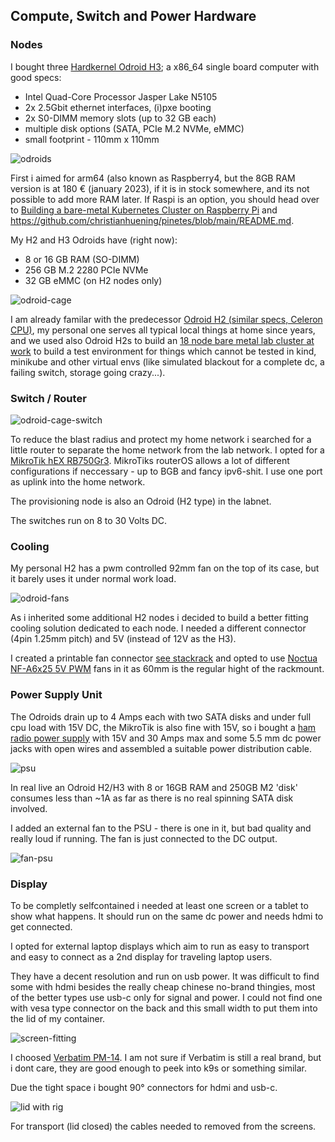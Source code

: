 ## Compute, Switch and Power Hardware

### Nodes

I bought three [Hardkernel Odroid
H3](https://www.hardkernel.com/shop/odroid-h3/); a x86_64 single board computer
with good specs:

* Intel Quad-Core Processor Jasper Lake N5105
* 2x 2.5Gbit ethernet interfaces, (i)pxe booting
* 2x S0-DIMM memory slots (up to 32 GB each)
* multiple disk options (SATA, PCIe M.2 NVMe, eMMC)
* small footprint - 110mm x 110mm 

![odroids](pics/odroids_sm.jpg)

First i aimed for arm64 (also known as Raspberry4, but the 8GB RAM version is
at 180 € (january 2023), if it is in stock somewhere, and its not possible to
add more RAM later. If Raspi is an option, you should head over to [Building a
bare-metal Kubernetes Cluster on Raspberry
Pi](https://anthonynsimon.com/blog/kubernetes-cluster-raspberry-pi/) and
https://github.com/christianhuening/pinetes/blob/main/README.md.

My H2 and H3 Odroids have (right now):

- 8 or 16 GB RAM (SO-DIMM)
- 256 GB M.2 2280 PCIe NVMe 
- 32 GB eMMC (on H2 nodes only)

![odroid-cage](pics/odroid-cage1_sm.jpg)

I am already familar with the predecessor [Odroid H2 (similar specs, Celeron
CPU)](https://wiki.odroid.com/odroid-h2/start), my personal one serves all
typical local things at home since years, and we used also Odroid H2s to build
an [18 node bare metal lab cluster at
work](https://photos.google.com/share/AF1QipPIxF5isLFw8q3Y5bL6p22sNWmxLYC7JQUArTgIg4MjGRWVMu8LyGeXqT3R3Gx_gA?key=Z1ZZc3Z1bnAxakNpbEdfRTFLbk5TWDRBNXRUal93)
to build a test environment for things which cannot be tested in kind, minikube
and other virtual envs (like simulated blackout for a complete dc, a failing
switch, storage going crazy...).

### Switch / Router

![odroid-cage-switch](pics/odroid-cage-switch_sm.jpg)

To reduce the blast radius and protect my home network i searched for a little
router to separate the home network from the lab network.  I opted for a
[MikroTik hEX RB750Gr3](https://mikrotik.com/product/RB750Gr3). MikroTiks
routerOS allows a lot of different configurations if neccessary - up to BGB and
fancy ipv6-shit.  I use one port as uplink into the home network.

The provisioning node is also an Odroid (H2 type) in the labnet.

The switches run on 8 to 30 Volts DC.

### Cooling

My personal H2 has a pwm controlled 92mm fan on the top of its case, but it barely uses
it under normal work load.

![odroid-fans](pics/odroid-fans_sm.jpg)

As i inherited some additional H2 nodes i decided to build a
better fitting cooling solution dedicated to each node. I needed a different
connector (4pin 1.25mm pitch) and 5V (instead of 12V as the H3). 

I created a printable fan connector [see stackrack](stackrack.md) and opted to use [Noctua
NF-A6x25 5V PWM](https://noctua.at/de/products/fan/nf-a6x25-5v-pwm) fans in it
as 60mm is the regular hight of the rackmount.

### Power Supply Unit

The Odroids drain up to 4 Amps each with two SATA disks and under full cpu load
with 15V DC, the MikroTik is also fine with 15V, so i bought a [ham radio power
supply](https://www.komerci.de/shop/stromversorgung/Festspannungsnetzgeraete/ps30swiv-festspannungsnetzgeraet-13-8v-30a-lcd)
with 15V and 30 Amps max and some 5.5 mm dc power jacks with open wires and
assembled a suitable power distribution cable.

![psu](pics/psu_sm.jpg)

In real live an Odroid H2/H3 with 8 or 16GB RAM and 250GB M2 'disk' consumes less than ~1A
as far as there is no real spinning SATA disk involved.

I added an external fan to the PSU - there is one in it, but bad quality and
really loud if running. The fan is just connected to the DC output.

![fan-psu](pics/fan-psu_sm.jpg)

### Display 

To be completly selfcontained i needed at least one screen or a tablet to show what happens.
It should run on the same dc power and needs hdmi to get connected.

I opted for external laptop displays which aim to run as easy to transport and
easy to connect as a 2nd display for traveling laptop users.  

They have a decent resolution and run on usb power. It was difficult to find
some with hdmi besides the really cheap chinese no-brand thingies, most of the
better types use usb-c only for signal and power.  I could not find one with
vesa type connector on the back and this small width to put them into the lid
of my container. 

![screen-fitting](pics/screen-fitting_sm.jpg)

I choosed [Verbatim PM-14](https://www.amazon.de/dp/B0BVL1KKK). I
am not sure if Verbatim is still a real brand, but i dont care, they are good
enough to peek into k9s or something similar.

Due the tight space i bought 90° connectors for hdmi and usb-c.

![lid with rig](pics/lid-with-rig_sm.jpg)

For transport (lid closed) the cables needed to removed from the screens.
